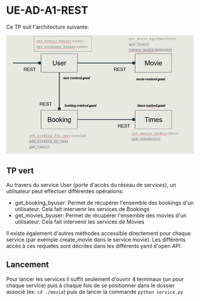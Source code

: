 # UE-AD-A1-REST

Ce TP suit l'architecture suivante:

![Alt text](images\Rest_structure.png?raw=true "Structure des services REST")

## TP vert

Au travers du service User (porte d'accès du réseau de services), un utilisateur peut effectuer différentes opérations:
- get_booking_byuser: Permet de récupérer l'ensemble des bookings d'un utilisateur. Cela fait intervenir les services de Bookings
- get_movies_byuser: Permet de récupérer l'ensemble des movies d'un utilisateur. Cela fait intervenir les services de Movies

Il existe également d'autres méthodes accessible directement pour chaque service (par exemple create_movie dans le service movie). Les différents accès à ces requetes sont décrites dans les différents yaml d'open API.

## Lancement

Pour lancer les services il suffit seulement d'ouvrir 4 terminaux (un pour chaque service) puis à chaque fois de se positionner dans le dossier associé (ex: ``` cd ./movie ```) puis de lancer la commande ``` python service.py ```
